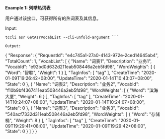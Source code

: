 **Example 1: 列举热词表**

用户通过该接口，可获得所有的热词表及其信息。

Input: 

```
tccli asr GetAsrVocabList --cli-unfold-argument ```

Output: 
```
{
    "Response": {
        "RequestId": "e4c745a1-27a0-4143-972e-2ced14645ab4",
        "TotalCount": 1,
        "VocabList": [
            {
                "Name": "词表1",
                "Description": "业务1",
                "VocabId": "e92bd0d632d211eab508446a2eb5fd98",
                "WordWeights": [
                    {
                        "Word": "智聆",
                        "Weight": 1
                    }
                ],
                "TagInfos": [
                    "tag"
                ],
                "CreateTime": "2020-01-09T19:26:42+08:00",
                "UpdateTime": "2020-01-14T10:43:07+08:00",
                "State": 0
            },
            {
                "Name": "词表2",
                "Description": "业务2",
                "VocabId": "f10b9bf4367411eab508446a2eb5fd98",
                "WordWeights": [
                    {
                        "Word": "滨海大厦",
                        "Weight": 6
                    }
                ],
                "TagInfos": [
                    "tag"
                ],
                "CreateTime": "2020-01-14T10:24:07+08:00",
                "UpdateTime": "2020-01-14T10:24:07+08:00",
                "State": 0
            },
            {
                "Name": "词表3",
                "Description": "业务3",
                "VocabId": "540acf7332d311eab508446a2eb5fd98",
                "WordWeights": [
                    {
                        "Word": "存储桶",
                        "Weight": 8
                    }
                ],
                "TagInfos": [
                    "tag"
                ],
                "CreateTime": "2020-01-09T19:29:41+08:00",
                "UpdateTime": "2020-01-09T19:29:42+08:00",
                "State": 0
            }
        ]
    }
}
```

